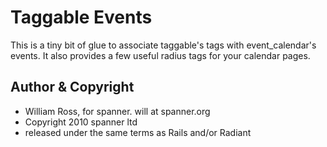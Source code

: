 # Taggable Events

This is a tiny bit of glue to associate taggable's tags with event_calendar's events. It also provides a few useful radius tags for your calendar pages.



## Author & Copyright

* William Ross, for spanner. will at spanner.org
* Copyright 2010 spanner ltd
* released under the same terms as Rails and/or Radiant